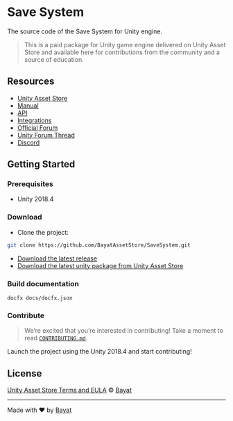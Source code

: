 # Save System

The source code of the Save System for Unity engine.

> This is a paid package for Unity game engine delivered on Unity Asset Store and available here for contributions from the community and a source of education.

## Resources

- [Unity Asset Store](https://assetstore.unity.com/packages/slug/108890)
- [Manual](https://docs.bayat.io/save-system/manual/)
- [API](https://docs.bayat.io/save-system/api/)
- [Integrations](https://docs.bayat.io/save-system/manual/integrations/)
- [Official Forum](https://forums.bayat.io/forums/forum/unity-assets/save-system/)
- [Unity Forum Thread](https://forum.unity.com/threads/bayat-save-system-an-ultimate-data-management-solution.817416/)
- [Discord](https://discord.com/invite/HWMqD7T)

## Getting Started

### Prerequisites

- Unity 2018.4

### Download

- Clone the project:

```bash
git clone https://github.com/BayatAssetStore/SaveSystem.git
```

- [Download the latest release](https://github.com/BayatAssetStore/save-system-unity/releases/latest)
- [Download the latest unity package from Unity Asset Store](https://assetstore.unity.com/packages/slug/108890)

### Build documentation

```
docfx docs/docfx.json
```

### Contribute

> We’re excited that you’re interested in contributing! Take a moment to read [`CONTRIBUTING.md`](contribute).

Launch the project using the Unity 2018.4 and start contributing!

## License

[Unity Asset Store Terms and EULA][license] © [Bayat][author]

---

Made with ❤️ by [Bayat][author]

<!-- Definitions -->

[license]: https://unity3d.com/legal/as_terms

[author]: https://bayat.io

[contribute]: https://github.com/BayatAssetStore/.github/blob/main/CONTRIBUTING.md
